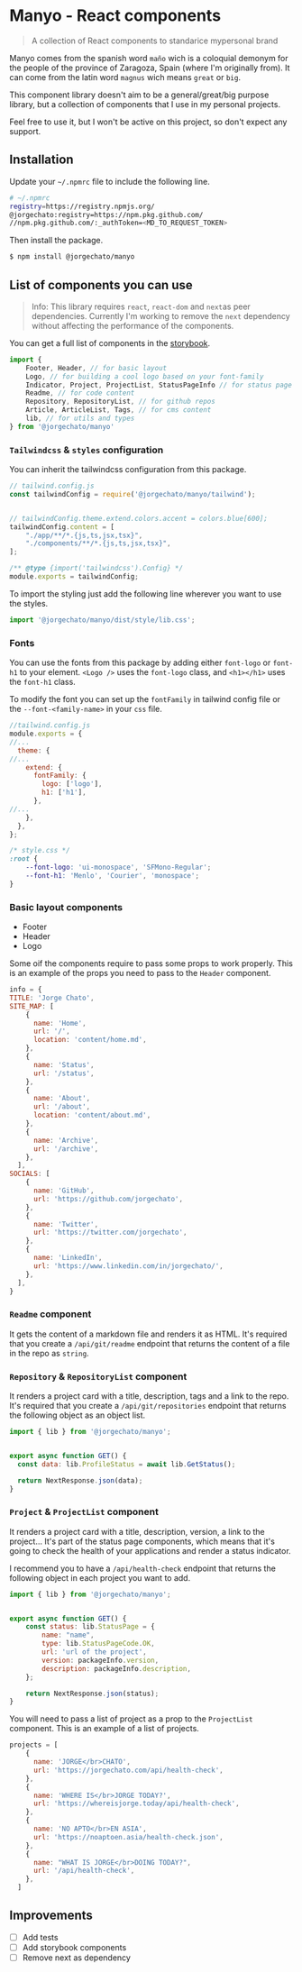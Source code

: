 # Manyo - React components

> A collection of React components to standarice mypersonal brand

Manyo comes from the spanish word `maño` wich is a coloquial demonym for the people of the province of Zaragoza, Spain (where I'm originally from). It can come from the latin word `magnus` wich means `great` or `big`.

This component library doesn't aim to be a general/great/big purpose library, but a collection of components that I use in my personal projects.

Feel free to use it, but I won't be active on this project, so don't expect any support.

## Installation

Update your `~/.npmrc` file to include the following line.

```bash
# ~/.npmrc
registry=https://registry.npmjs.org/
@jorgechato:registry=https://npm.pkg.github.com/
//npm.pkg.github.com/:_authToken=<MD_TO_REQUEST_TOKEN>
```

Then install the package.

```bash
$ npm install @jorgechato/manyo
```

## List of components you can use

> Info: This library requires `react`, `react-dom` and `next`as peer dependencies. Currently I'm working to remove the `next` dependency without affecting the performance of the components.

You can get a full list of components in the [storybook](https://manyo.jorgechato.com/).

```js
import {
    Footer, Header, // for basic layout
    Logo, // for building a cool logo based on your font-family
    Indicator, Project, ProjectList, StatusPageInfo // for status page
    Readme, // for code content
    Repository, RepositoryList, // for github repos
    Article, ArticleList, Tags, // for cms content
    lib, // for utils and types
} from '@jorgechato/manyo'
```

### `Tailwindcss` & `styles` configuration

You can inherit the tailwindcss configuration from this package.

```js
// tailwind.config.js
const tailwindConfig = require('@jorgechato/manyo/tailwind');


// tailwindConfig.theme.extend.colors.accent = colors.blue[600];
tailwindConfig.content = [
    "./app/**/*.{js,ts,jsx,tsx}",
    "./components/**/*.{js,ts,jsx,tsx}",
];

/** @type {import('tailwindcss').Config} */
module.exports = tailwindConfig;
```

To import the styling just add the following line wherever you want to use the styles.

```js
import '@jorgechato/manyo/dist/style/lib.css';
```

### Fonts

You can use the fonts from this package by adding either `font-logo` or `font-h1` to your element.
`<Logo />` uses the `font-logo` class, and `<h1></h1>` uses the `font-h1` class.

To modify the font you can set up the `fontFamily` in tailwind config file or the `--font-<family-name>` in your `css` file.

```js
//tailwind.config.js
module.exports = {
//...
  theme: {
//...
    extend: {
      fontFamily: {
        logo: ['logo'],
        h1: ['h1'],
      },
//...
    },
  },
};
```

```css
/* style.css */
:root {
    --font-logo: 'ui-monospace', 'SFMono-Regular';
    --font-h1: 'Menlo', 'Courier', 'monospace';
}
```

### Basic layout components

- Footer
- Header
- Logo

Some oif the components require to pass some props to work properly. This is an example of the props you need to pass to the `Header` component.

```js
info = {
TITLE: 'Jorge Chato',
SITE_MAP: [
    {
      name: 'Home',
      url: '/',
      location: 'content/home.md',
    },
    {
      name: 'Status',
      url: '/status',
    },
    {
      name: 'About',
      url: '/about',
      location: 'content/about.md',
    },
    {
      name: 'Archive',
      url: '/archive',
    },
  ],
SOCIALS: [
    {
      name: 'GitHub',
      url: 'https://github.com/jorgechato',
    },
    {
      name: 'Twitter',
      url: 'https://twitter.com/jorgechato',
    },
    {
      name: 'LinkedIn',
      url: 'https://www.linkedin.com/in/jorgechato/',
    },
  ],
}
```

### `Readme` component

It gets the content of a markdown file and renders it as HTML.
It's required that you create a `/api/git/readme` endpoint that returns the content of a file in the repo as `string`.

### `Repository` & `RepositoryList` component

It renders a project card with a title, description, tags and a link to the repo.
It's required that you create a `/api/git/repositories` endpoint that returns the following object as an object list.

```js
import { lib } from '@jorgechato/manyo';


export async function GET() {
  const data: lib.ProfileStatus = await lib.GetStatus();

  return NextResponse.json(data);
}
```

### `Project` & `ProjectList` component

It renders a project card with a title, description, version, a link to the project...
It's part of the status page components, which means that it's going to check the health of your applications and render a status indicator.

I recommend you to have a `/api/health-check` endpoint that returns the following object in each project you want to add.

```js
import { lib } from '@jorgechato/manyo';


export async function GET() {
    const status: lib.StatusPage = {
        name: "name",
        type: lib.StatusPageCode.OK,
        url: 'url of the project',
        version: packageInfo.version,
        description: packageInfo.description,
    };

    return NextResponse.json(status);
}
```

You will need to pass a list of project as a prop to the `ProjectList` component.
This is an example of a list of projects.

```js
projects = [
    {
      name: 'JORGE</br>CHATO',
      url: 'https://jorgechato.com/api/health-check',
    },
    {
      name: 'WHERE IS</br>JORGE TODAY?',
      url: 'https://whereisjorge.today/api/health-check',
    },
    {
      name: 'NO APTO</br>EN ASIA',
      url: 'https://noaptoen.asia/health-check.json',
    },
    {
      name: "WHAT IS JORGE</br>DOING TODAY?",
      url: '/api/health-check',
    },
  ]
```

## Improvements

- [ ] Add tests
- [ ] Add storybook components
- [ ] Remove next as dependency